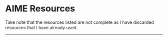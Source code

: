 # AIME Resources

Take note that the resources listed are not complete as I have discarded resources that I have already used.

---


